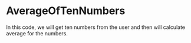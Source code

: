 # AverageOfTenNumbers
In this code, we will get ten numbers from the user and then will calculate average for the numbers.
